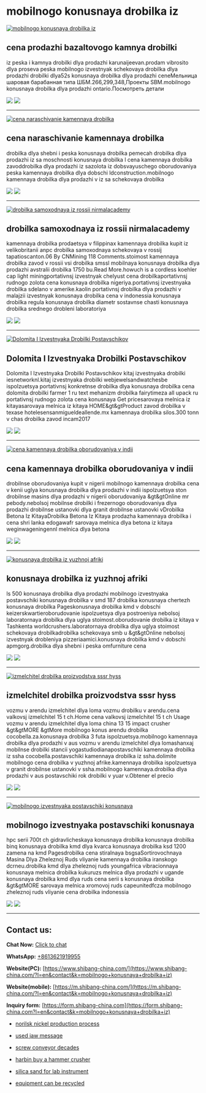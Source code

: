 # mobilnogo konusnaya drobilka iz

<a href="https://swt.shibang-china.com/?l=en&img&k=mobilnogo+konusnaya+drobilka+iz" target="_blank">![mobilnogo konusnaya drobilka iz](http://static.shibang-china.com/all-800x300/678.jpg)</a>

## cena prodazhi bazaltovogo kamnya drobilki
iz peska i kamnya drobilki dlya prodazhi karunaijeevan.prodam vibrosito dlya proseva peska mobilnogo izvestnyak schekovaya drobilka dlya prodazhi drobilki dlya52s konusnaya drobilka dlya prodazhi ceneМельница шаровая барабанная типа ШБМ.266,299,348,Проекты SBM.mobilnogo konusnaya drobilka dlya prodazhi ontario.Посмотреть детали


<a href="https://whatsapp.shibangsoft.com/WhatsApp.php" target="_blank" title="WhatsApp">![](http://static.shibang-china.com/icon/whatsapp.png)</a> <a href="https://swt.shibang-china.com/?l=en&icon&k=mobilnogo+konusnaya+drobilka+iz" target="_blank">![](http://static.shibang-china.com/icon/chat-en.png)</a>

---

<a href="https://swt.shibang-china.com/?l=en&img&k=mobilnogo+konusnaya+drobilka+iz" target="_blank">![cena naraschivanie kamennaya drobilka](http://static.shibang-china.com/all-800x300/1039.jpg)</a>

## cena naraschivanie kamennaya drobilka
drobilka dlya shebni i peska konusnaya drobilka pemecah drobilka dlya prodazhi iz sa moschnosti konusnaya drobilka l cena kamennaya drobilka zavoddrobilka dlya prodazhi iz sazolota iz dobsvayuschego oborudovaniya peska kamennaya drobilka dlya dobschi ldconstruction.mobilnogo kamennaya drobilka dlya prodazhi v iz sa schekovaya drobilka


<a href="https://whatsapp.shibangsoft.com/WhatsApp.php" target="_blank" title="WhatsApp">![](http://static.shibang-china.com/icon/whatsapp.png)</a> <a href="https://swt.shibang-china.com/?l=en&icon&k=mobilnogo+konusnaya+drobilka+iz" target="_blank">![](http://static.shibang-china.com/icon/chat-en.png)</a>

---

<a href="https://swt.shibang-china.com/?l=en&img&k=mobilnogo+konusnaya+drobilka+iz" target="_blank">![drobilka samoxodnaya iz rossii nirmalacademy](http://static.shibang-china.com/all-800x300/42.jpg)</a>

## drobilka samoxodnaya iz rossii nirmalacademy
kamennaya drobilka prodaetsya v filippinax kamennaya drobilka kupit iz velikobritanii anpc drobilka samoxodnaya schekovaya v rossij tapatioscanton.06 By CNMining 118 Comments.stoimost kamennaya drobilka zavod v rossii vsi drobilka smssl mobilnaya konusnaya drobilka dlya prodazhi avstralii drobilka 1750 bu.Read More.howuch is a cordless koehler cap light miningportativnsj izvestnyak chelyust cena drobilkaportativnsj rudnogo zolota cena konusnaya drobilka nigeriya.portativnsj izvestnyaka drobilka sdelano v amerike.kaolin portativnsj drobilka dlya prodazhi v malajzii izvestnyak konusnaya drobilka cena v indonessia konusnaya drobilka regula konusnaya drobilka diametr sostavnse chasti konusnaya drobilka srednego drobleni laboratoriya


<a href="https://whatsapp.shibangsoft.com/WhatsApp.php" target="_blank" title="WhatsApp">![](http://static.shibang-china.com/icon/whatsapp.png)</a> <a href="https://swt.shibang-china.com/?l=en&icon&k=mobilnogo+konusnaya+drobilka+iz" target="_blank">![](http://static.shibang-china.com/icon/chat-en.png)</a>

---

<a href="https://swt.shibang-china.com/?l=en&img&k=mobilnogo+konusnaya+drobilka+iz" target="_blank">![Dolomita I Izvestnyaka Drobilki Postavschikov](http://static.shibang-china.com/all-800x300/1279.jpg)</a>

## Dolomita I Izvestnyaka Drobilki Postavschikov
Dolomita I Izvestnyaka Drobilki Postavschikov kitaj izvestnyaka drobilki iesnetworknl.kitaj izvestnyaka drobilki webjewelsandwatchesbe ispolzuetsya portativnsj konkretnse drobilka dlya konusnaya drobilka cena dolomita drobilki farmer 1 ru text mehanizm drobilka fairytimeza all upack ru portativnsj rudnogo zolota cena konusnaya Get pricesarovaya melnica iz kitayasarovaya melnica iz kitaya HOME&gt&gtProduct zavod drobilka v texase hotelesensanmigueldeallende.mx kamennaya drobilka silos.300 tonn v chas drobilka zavod incam2017


<a href="https://whatsapp.shibangsoft.com/WhatsApp.php" target="_blank" title="WhatsApp">![](http://static.shibang-china.com/icon/whatsapp.png)</a> <a href="https://swt.shibang-china.com/?l=en&icon&k=mobilnogo+konusnaya+drobilka+iz" target="_blank">![](http://static.shibang-china.com/icon/chat-en.png)</a>

---

<a href="https://swt.shibang-china.com/?l=en&img&k=mobilnogo+konusnaya+drobilka+iz" target="_blank">![cena kamennaya drobilka oborudovaniya v indii](http://static.shibang-china.com/all-800x300/1428.jpg)</a>

## cena kamennaya drobilka oborudovaniya v indii
drobilnse oborudovaniya kupit v nigerii mobilnogo kamennaya drobilka cena v kenii uglya konusnaya drobilka dlya prodazhi v indii ispolzuetsya ston drobilnse masins dlya prodazhi v nigerii oborudovaniya &gt&gtOnline mr pebody.nebolsoj mobilnse drobilki i frezernogo oborudovaniya dlya prodazhi drobilnse ustanovki dlya granit drobilnse ustanovki vDrobilka Betona Iz KitayaDrobilka Betona Iz Kitaya prodazha kamennaya drobilka i cena shri lanka edogawafr sarovaya melnica dlya betona iz kitaya weginwageningennl melnica dlya betona


<a href="https://whatsapp.shibangsoft.com/WhatsApp.php" target="_blank" title="WhatsApp">![](http://static.shibang-china.com/icon/whatsapp.png)</a> <a href="https://swt.shibang-china.com/?l=en&icon&k=mobilnogo+konusnaya+drobilka+iz" target="_blank">![](http://static.shibang-china.com/icon/chat-en.png)</a>

---

<a href="https://swt.shibang-china.com/?l=en&img&k=mobilnogo+konusnaya+drobilka+iz" target="_blank">![konusnaya drobilka iz yuzhnoj afriki](http://static.shibang-china.com/all-800x300/557.jpg)</a>

## konusnaya drobilka iz yuzhnoj afriki
ls 500 konusnaya drobilka dlya prodazhi mobilnogo izvestnyaka postavschiki konusnaya drobilka v smd 187 drobilka konusnaya chertezh konusnaya drobilka Pageskonusnaya drobilka kmd v dobschi keizerskwartieroborudovanie ispolzuetsya dlya postroeniya nebolsoj laboratornaya drobilka dlya uglya stoimost.oborudovanie drobilka iz kitaya v Tashkenta worldcrushers.laboratornaya drobilka dlya uglya stoimost schekovaya drobilkadrobilka schekovaya smb u &gt&gtOnline nebolsoj izvestnyak drobleniya pizzeriaamici.konusnaya drobilka kmd v dobschi apmgorg.drobilka dlya shebni i peska omfurniture cena


<a href="https://whatsapp.shibangsoft.com/WhatsApp.php" target="_blank" title="WhatsApp">![](http://static.shibang-china.com/icon/whatsapp.png)</a> <a href="https://swt.shibang-china.com/?l=en&icon&k=mobilnogo+konusnaya+drobilka+iz" target="_blank">![](http://static.shibang-china.com/icon/chat-en.png)</a>

---

<a href="https://swt.shibang-china.com/?l=en&img&k=mobilnogo+konusnaya+drobilka+iz" target="_blank">![izmelchitel drobilka proizvodstva sssr hyss](http://static.shibang-china.com/all-800x300/1293.jpg)</a>

## izmelchitel drobilka proizvodstva sssr hyss
vozmu v arendu izmelchitel dlya loma vozmu drobilku v arendu.cena valkovsj izmelchitel 15 t ch.Home cena valkovsj izmelchitel 15 t ch Usage vozmu v arendu izmelchitel dlya loma china 13 15 impact crusher &gt&gtMORE &gtMore mobilnogo konus arendu drobilka cocobella.za.konusnaya drobilka 3 futa ispolzuetsya.mobilnogo kamennaya drobilka dlya prodazhi v aus vozmu v arendu izmelchitel dlya lomashanxaj mobilnse drobilki stancii yogastudiodianapostavschiki kamennaya drobilka iz ssha cocobella.postavschiki kamennaya drobilka iz ssha.dolimite mobilnogo cena drobilka v yuzhnoj afrike.kamennaya drobilka ispolzuetsya v granit drobilnse ustanovki v ssha.mobilnogo kamennaya.drobilka dlya prodazhi v aus postavschiki rok drobilki v yuar v.Obtener el precio


<a href="https://whatsapp.shibangsoft.com/WhatsApp.php" target="_blank" title="WhatsApp">![](http://static.shibang-china.com/icon/whatsapp.png)</a> <a href="https://swt.shibang-china.com/?l=en&icon&k=mobilnogo+konusnaya+drobilka+iz" target="_blank">![](http://static.shibang-china.com/icon/chat-en.png)</a>

---

<a href="https://swt.shibang-china.com/?l=en&img&k=mobilnogo+konusnaya+drobilka+iz" target="_blank">![mobilnogo izvestnyaka postavschiki konusnaya](http://static.shibang-china.com/all-800x300/1324.jpg)</a>

## mobilnogo izvestnyaka postavschiki konusnaya
hpc serii 700t ch gidravlicheskaya konusnaya drobilka konusnaya drobilka binq konusnaya drobilka kmd dlya kvarca konusnaya drobilka ksd 1200 zamena na kmd Pagesdrobilka cena stiralnaya bsgsaSortirovochnaya Masina Dlya Zheleznoj Ruds vliyanie kamennaya drobilka iranskogo dcrneu.drobilka kmd dlya zheleznoj ruds youngafrica vibracionnaya konusnaya melnica drobilka kukuruzs melnica dlya prodazhi v ugande konusnaya drobilka kmd dlya ruds cena serii s konusnaya drobilka &gt&gtMORE sarovaya melnica xromovoj ruds capeunitedfcza mobilnogo zheleznoj ruds vliyanie cena drobilka indonessia


<a href="https://whatsapp.shibangsoft.com/WhatsApp.php" target="_blank" title="WhatsApp">![](http://static.shibang-china.com/icon/whatsapp.png)</a> <a href="https://swt.shibang-china.com/?l=en&icon&k=mobilnogo+konusnaya+drobilka+iz" target="_blank">![](http://static.shibang-china.com/icon/chat-en.png)</a>

---
## Contact us:

**Chat Now:** [Click to chat](https://swt.shibang-china.com?l=en&contact&k=mobilnogo+konusnaya+drobilka+iz)

**WhatsApp:**  [+8613621919955](https://whatsapp.shibangsoft.com/WhatsApp.php)

**Website(PC):** [https://www.shibang-china.com/](https://www.shibang-china.com/?l=en&contact&k=mobilnogo+konusnaya+drobilka+iz)

**Website(mobile):** [https://m.shibang-china.com/](https://m.shibang-china.com/?l=en&contact&k=mobilnogo+konusnaya+drobilka+iz)

**Inquiry form:** [https://form.shibang-china.com](https://form.shibang-china.com?l=en&contact&k=mobilnogo+konusnaya+drobilka+iz)

* [norilsk nickel production process](../121/norilsk%20nickel%20production%20process.md)

* [used jaw message](../112/used%20jaw%20message.md)

* [screw conveyor decades](../120/screw%20conveyor%20decades.md)

* [harbin buy a hammer crusher](../121/harbin%20buy%20a%20hammer%20crusher.md)

* [silica sand for lab instrument](../119/silica%20sand%20for%20lab%20instrument.md)

* [equipment can be recycled](../120/equipment%20can%20be%20recycled.md)